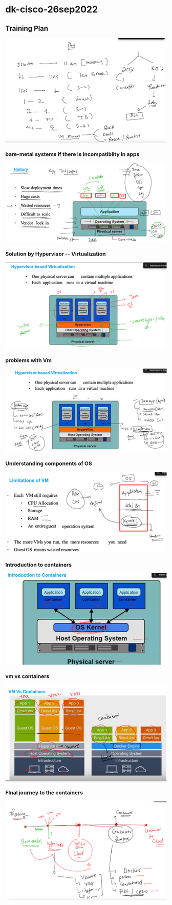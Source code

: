 # dk-cisco-26sep2022

## Training Plan

<img src="plan.png">

### bare-metal systems if there is incompatiblity in apps 

<img src="baremetal.png">

### Solution by Hypervisor -- Virtualization 

<img src="vm.png">

### problems with Vm 

<img src="vmprob.png">

### Understanding components of OS 

<img src="os.png">

### Introduction to containers 

<img src="cont.png">

### vm vs containers 

<img src="cont2.png">

### FInal journey to the containers 

<img src="cj.png">



